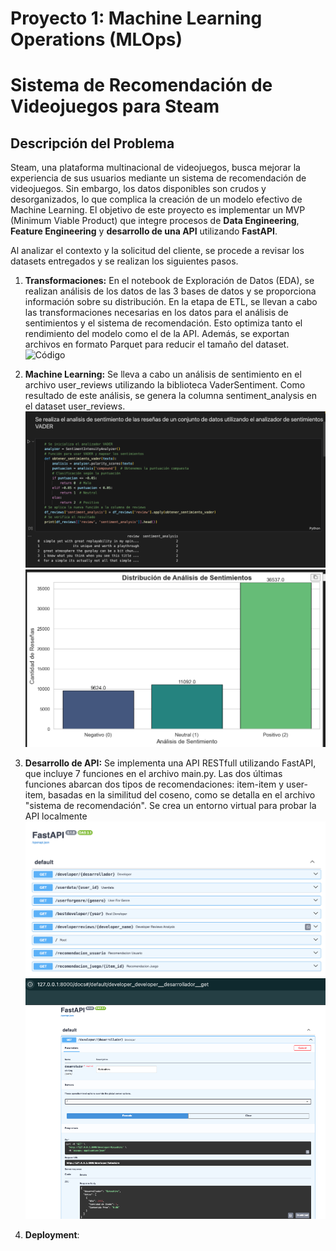  # Proyecto 1: Machine Learning Operations (MLOps)
# Sistema de Recomendación de Videojuegos para Steam

## Descripción del Problema

Steam, una plataforma multinacional de videojuegos, busca mejorar la experiencia de sus usuarios mediante un sistema de recomendación de videojuegos. Sin embargo, los datos disponibles son crudos y desorganizados, lo que complica la creación de un modelo efectivo de Machine Learning. El objetivo de este proyecto es implementar un MVP (Minimum Viable Product) que integre procesos de **Data Engineering**, **Feature Engineering** y **desarrollo de una API** utilizando **FastAPI**.

Al analizar el contexto y la solicitud del cliente, se procede a revisar los datasets entregados y se realizan los siguientes pasos.

1. **Transformaciones:** En el notebook de Exploración de Datos (EDA), se realizan análisis de los datos de las 3 bases de datos y se proporciona información sobre su distribución. En la etapa de ETL, se llevan a cabo las transformaciones necesarias en los datos para el análisis de sentimientos y el sistema de recomendación. Esto optimiza tanto el rendimiento del modelo como el de la API. Además, se exportan archivos en formato Parquet para reducir el tamaño del dataset.
![Código](imagen/Captura_transf)

2. **Machine Learning:** Se lleva a cabo un análisis de sentimiento en el archivo user_reviews utilizando la biblioteca VaderSentiment. Como resultado de este análisis, se genera la columna sentiment_analysis en el dataset user_reviews.
![Código](imagen/Captura_Codigo_ana.png)
![Resultado](imagen/Captura_Analisis.png)


1. **Desarrollo de API:** Se implementa una API RESTfull utilizando FastAPI, que incluye 7 funciones en el archivo main.py. Las dos últimas funciones abarcan dos tipos de recomendaciones: item-item y user-item, basadas en la similitud del coseno, como se detalla en el archivo "sistema de recomendación". 
Se crea un entorno virtual para probar la API localmente 
![Imagen](imagen/Captura_fastapi.png)
![Imagen](imagen/Captura_api_local.png)


2. **Deployment**: 


